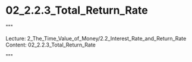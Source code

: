 # 02_2.2.3_Total_Return_Rate

"""

Lecture: 2_The_Time_Value_of_Money/2.2_Interest_Rate_and_Return_Rate
Content: 02_2.2.3_Total_Return_Rate

"""

